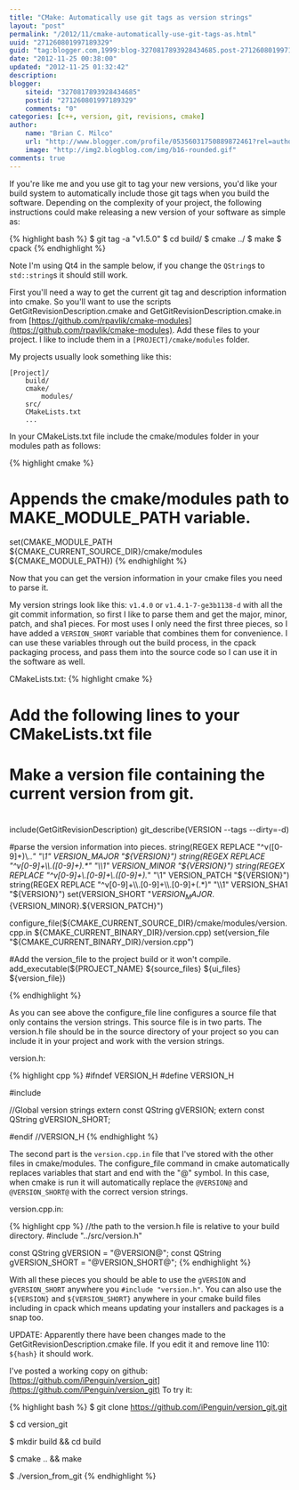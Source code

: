 ```yaml
---
title: "CMake: Automatically use git tags as version strings"
layout: "post"
permalink: "/2012/11/cmake-automatically-use-git-tags-as.html"
uuid: "271260801997189329"
guid: "tag:blogger.com,1999:blog-3270817893928434685.post-271260801997189329"
date: "2012-11-25 00:38:00"
updated: "2012-11-25 01:32:42"
description: 
blogger:
    siteid: "3270817893928434685"
    postid: "271260801997189329"
    comments: "0"
categories: [c++, version, git, revisions, cmake]
author: 
    name: "Brian C. Milco"
    url: "http://www.blogger.com/profile/05356031750889872461?rel=author"
    image: "http://img2.blogblog.com/img/b16-rounded.gif"
comments: true
---
```


If you're like me and you use git to tag your new versions, you'd like your build system to automatically include those git tags when you build the software. 
Depending on the complexity of your project, the following instructions could make releasing a new version of your software as simple as:

{% highlight bash %}
$ git tag -a "v1.5.0"
$ cd build/
$ cmake ../
$ make
$ cpack
{% endhighlight %}

Note I'm using Qt4 in the sample below, if you change the `QString`s to `std::string`s it should still work.

First you'll need a way to get the current git tag and description information into cmake. 
So you'll want to use the scripts GetGitRevisionDescription.cmake and GetGitRevisionDescription.cmake.in from [https://github.com/rpavlik/cmake-modules](https://github.com/rpavlik/cmake-modules). 
Add these files to your project. I like to include them in a `[PROJECT]/cmake/modules` folder.

My projects usually look something like this:

    [Project]/
        build/
        cmake/
            modules/
        src/
        CMakeLists.txt
        ...

In your CMakeLists.txt file include the cmake/modules folder in your modules path as follows:

{% highlight cmake %}
# Appends the cmake/modules path to MAKE_MODULE_PATH variable.
set(CMAKE_MODULE_PATH ${CMAKE_CURRENT_SOURCE_DIR}/cmake/modules ${CMAKE_MODULE_PATH})
{% endhighlight %}

Now that you can get the version information in your cmake files you need to parse it.

My version strings look like this: `v1.4.0` or `v1.4.1-7-ge3b1138-d` with all the git commit information, so first I like to parse them and get the major, minor, patch, and sha1 pieces. 
For most uses I only need the first three pieces, so I have added a `VERSION_SHORT` variable that combines them for convenience.
I can use these variables through out the build process, in the cpack packaging process, and pass them into the source code so I can use it in the software as well. 

CMakeLists.txt:
{% highlight cmake %}
# Add the following lines to your CMakeLists.txt file
#
# Make a version file containing the current version from git.
#
include(GetGitRevisionDescription)
git_describe(VERSION --tags --dirty=-d)

#parse the version information into pieces.
string(REGEX REPLACE "^v([0-9]+)\\..*" "\\1" VERSION_MAJOR "${VERSION}")
string(REGEX REPLACE "^v[0-9]+\\.([0-9]+).*" "\\1" VERSION_MINOR "${VERSION}")
string(REGEX REPLACE "^v[0-9]+\\.[0-9]+\\.([0-9]+).*" "\\1" VERSION_PATCH "${VERSION}")
string(REGEX REPLACE "^v[0-9]+\\.[0-9]+\\.[0-9]+(.*)" "\\1" VERSION_SHA1 "${VERSION}")
set(VERSION_SHORT "${VERSION_MAJOR}.${VERSION_MINOR}.${VERSION_PATCH}")

configure_file(${CMAKE_CURRENT_SOURCE_DIR}/cmake/modules/version.cpp.in
                ${CMAKE_CURRENT_BINARY_DIR}/version.cpp)
set(version_file "${CMAKE_CURRENT_BINARY_DIR}/version.cpp")

#Add the version_file to the project build or it won't compile.
add_executable(${PROJECT_NAME} ${source_files} ${ui_files} ${version_file})

{% endhighlight %}

As you can see above the configure_file line configures a source file that only contains the version strings. 
This source file is in two parts.
The version.h file should be in the source directory of your project so you can include it in your project and work with the version strings. 

version.h:

{% highlight cpp %}
#ifndef VERSION_H
#define VERSION_H

#include <QString>

//Global version strings
extern const QString gVERSION;
extern const QString gVERSION_SHORT;

#endif //VERSION_H
{% endhighlight %}

The second part is the `version.cpp.in` file that I've stored with the other files in cmake/modules. 
The configure_file command in cmake automatically replaces variables that start and end with the "@" symbol. 
In this case, when cmake is run it will automatically replace the `@VERSION@` and `@VERSION_SHORT@` with the correct version strings.

version.cpp.in:

{% highlight cpp %}
//the path to the version.h file is relative to your build directory.
#include "../src/version.h"

const QString gVERSION = "@VERSION@";
const QString gVERSION_SHORT = "@VERSION_SHORT@";
{% endhighlight %}

With all these pieces you should be able to use the `gVERSION` and `gVERSION_SHORT` anywhere you `#include "version.h"`.
You can also use the `${VERSION}` and `${VERSION_SHORT}` anywhere in your cmake build files including in cpack which means updating your installers and packages is a snap too.

UPDATE: Apparently there have been changes made to the GetGitRevisionDescription.cmake file. If you edit it and remove line 110: `${hash}` it should work.

I've posted a working copy on github: [https://github.com/iPenguin/version_git](https://github.com/iPenguin/version_git)
To try it:

{% highlight bash %}
$ git clone https://github.com/iPenguin/version_git.git

$ cd version_git

$ mkdir build && cd build

$ cmake .. && make

$ ./version_from_git
{% endhighlight %}
